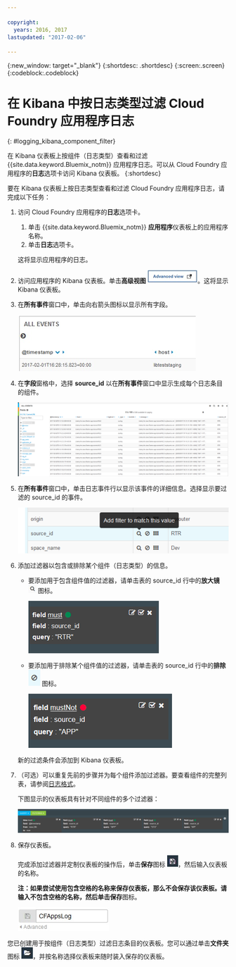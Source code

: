 ```yaml
---

copyright:
  years: 2016, 2017
lastupdated: "2017-02-06"

---
```


{:new_window: target="_blank"}
{:shortdesc: .shortdesc}
{:screen:.screen}
{:codeblock:.codeblock}

# 在 Kibana 中按日志类型过滤 Cloud Foundry 应用程序日志
{: #logging_kibana_component_filter}

在 Kibana 仪表板上按组件（日志类型）查看和过滤 {{site.data.keyword.Bluemix_notm}} 应用程序日志。可以从 Cloud Foundry 应用程序的**日志**选项卡访问 Kibana 仪表板。
{:shortdesc}

要在 Kibana 仪表板上按日志类型查看和过滤 Cloud Foundry 应用程序日志，请完成以下任务：

1. 访问 Cloud Foundry 应用程序的**日志**选项卡。 

    1. 单击 {{site.data.keyword.Bluemix_notm}} **应用程序**仪表板上的应用程序名称。
    2. 单击**日志**选项卡。 
    
    这将显示应用程序的日志。

2. 访问应用程序的 Kibana 仪表板。单击**高级视图** ![“高级视图”链接](images/logging_advanced_view.jpg "“高级视图”链接")。这将显示 Kibana 仪表板。

3. 在**所有事件**窗口中，单击向右箭头图标以显示所有字段。 

    ![具有向右箭头图标的“所有事件”窗口](images/logging_all_events_no_fields.jpg "具有向右箭头图标的“所有事件”窗口")

4. 在**字段**窗格中，选择 **source_id** 以在**所有事件**窗口中显示生成每个日志条目的组件。

    ![选择了 source_id 字段的“所有事件”窗口](images/logging_component.png "选择了 source_id 字段的“所有事件”窗口")

5. 在**所有事件**窗口中，单击日志事件行以显示该事件的详细信息。选择显示要过滤的 source_id 的事件。

    ![显示所选日志事件的详细信息的“所有事件”窗口](images/logging_component_add_filter.png "显示所选日志事件的详细信息的“所有事件”窗口")

6. 添加过滤器以包含或排除某个组件（日志类型）的信息。 

    * 要添加用于包含组件值的过滤器，请单击表的 source_id 行中的**放大镜** ![“放大镜”图标](images/logging_magnifying_glass.jpg "“放大镜”图标") 图标。 

        ![source_id 字段的过滤条件](images/logging_component_filter.png "source_id 字段的过滤条件") 

    * 要添加用于排除某个组件值的过滤器，请单击表的 source_id 行中的**排除** ![“排除”图标](images/logging_exclusion_icon.png "“排除”图标") 图标。 
    
         ![用于排除 source_id 字段的过滤条件](images/logging_component_add_exclusion_filter.png "用于排除 source_id 字段的过滤条件") 
     
     新的过滤条件会添加到 Kibana 仪表板。

7. （可选）可以重复先前的步骤并为每个组件添加过滤器。要查看组件的完整列表，请参阅[日志格式](../logging_view_kibana3.html#kibana_log_format_cf)。

    下图显示的仪表板具有针对不同组件的多个过滤器：
    
    ![source_id 字段的多个过滤条件](images/logging_component_multiple_filters.png "source_id 字段的多个过滤条件")

8. 保存仪表板。 

    完成添加过滤器并定制仪表板的操作后，单击**保存**图标 ![“保存”图标](images/logging_save.jpg "“保存”图标")，然后输入仪表板的名称。 
      
    **注：**如果尝试使用包含空格的名称来保存仪表板，那么不会保存该仪表板。请输入不包含空格的名称，然后单击**保存**图标。
    
    ![保存仪表板名称](images/logging_save_dashboard.jpg "保存仪表板名称")

您已创建用于按组件（日志类型）过滤日志条目的仪表板。您可以通过单击**文件夹**图标 ![“文件夹”图标](images/logging_folder.jpg "“文件夹”图标")，并按名称选择仪表板来随时装入保存的仪表板。


